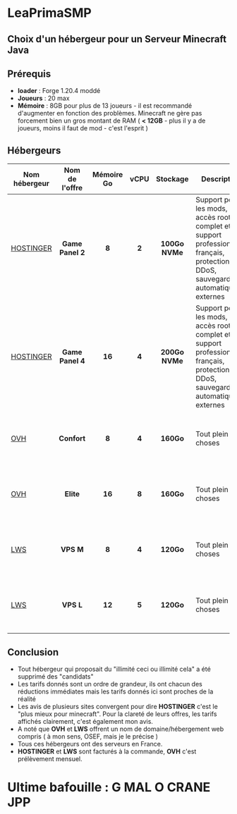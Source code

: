 # LeaPrimaSMP
## Choix d'un hébergeur pour un Serveur Minecraft Java

## Prérequis
- **loader** : Forge 1.20.4 moddé
- **Joueurs** : 20 max
- **Mémoire** : 8GB pour plus de 13 joueurs - il est recommandé d'augmenter en fonction des problèmes. Minecraft ne gère pas forcement bien un gros montant de RAM ( **< 12GB** - plus il y a de joueurs, moins il faut de mod - c'est l'esprit )

## Hébergeurs 
| Nom hébergeur | Nom de l'offre | Mémoire Go | vCPU | Stockage | Descriptif | Tarif(HT) |
| ------ | :------: | :------: | :------: | :------: | ------ | ------ |
| [HOSTINGER](https://www.hostinger.fr) | **Game Panel 2** | **8** | **2** | **100Go NVMe** | Support pour les mods, accès root complet et support professionnel français, protection DDoS, sauvegardes automatiques externes | **10€**/mois pour 12 mois - **9€**/mois pour 24 mois |
| [HOSTINGER](https://www.hostinger.fr) | **Game Panel 4** | **16** | **4** | **200Go NVMe** | Support pour les mods, accès root complet et support professionnel français, protection DDoS, sauvegardes automatiques externes | **16€**/mois pour 12 mois - **14€**/mois pour 24 mois |
| [OVH](https://www.ovh.com) | **Confort** | **8** | **4** | **160Go** | Tout plein de choses | **22€**/mois pour 12 mois - **20€**/mois pour 24 mois |
| [OVH](https://www.ovh.com) | **Elite** | **16** | **8** | **160Go** | Tout plein de choses | **41€**/mois pour 12 mois - **38€**/mois pour 24 mois |
| [LWS](https://www.lws.fr) | **VPS M** | **8** | **4** | **120Go** | Tout plein de choses | **20€**/mois pour 12mois - idem pour 24 mois |
| [LWS](https://www.lws.fr) | **VPS L** | **12** | **5** | **120Go** | Tout plein de choses | **30€**/mois pour 12mois - idem pour 24 mois |





## Conclusion
- Tout hébergeur qui proposait du "illimité ceci ou illimité cela" a été supprimé des "candidats"
- Les tarifs donnés sont un ordre de grandeur, ils ont chacun des réductions immédiates mais les tarifs donnés ici sont proches de la réalité
- Les avis de plusieurs sites convergent pour dire **HOSTINGER** c'est le "plus mieux pour minecraft". Pour la clareté de leurs offres, les tarifs affichés clairement, c'est également mon avis.
- A noté que **OVH** et **LWS** offrent un nom de domaine/hébergement web compris ( à mon sens, OSEF, mais je le précise )
- Tous ces hébergeurs ont des serveurs en France.
- **HOSTINGER** et **LWS** sont facturés à la commande, **OVH** c'est prélèvement mensuel.


# Ultime bafouille : **G MAL O CRANE JPP**

